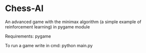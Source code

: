 # Chess-AI
An advanced game with the minimax algorithm (a simple example of reinforcement learning) in pygame module

Requirements: pygame

To run a game write in cmd: python main.py

